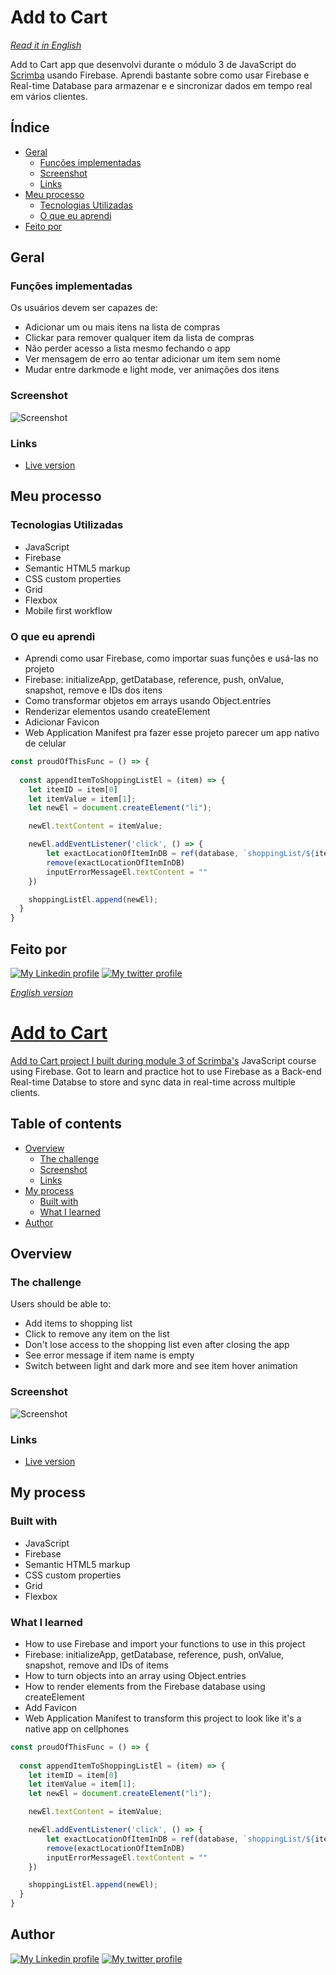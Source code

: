 # Add to Cart
_[Read it in English](#English)_

Add to Cart app que desenvolvi durante o módulo 3 de JavaScript do [Scrimba](scrimba.com) usando Firebase. Aprendi bastante sobre como usar Firebase e Real-time Database para armazenar e e sincronizar dados em tempo real em vários clientes.

## Índice

- [Geral](#geral)
  - [Funções implementadas](#funções-implementadas)
  - [Screenshot](#screenshot)
  - [Links](#links)
- [Meu processo](#meu-processo)
  - [Tecnologias Utilizadas](#tecnologias-utilizadas)
  - [O que eu aprendi](#o-que-eu-aprendi)
- [Feito por](#feito-por)

## Geral

### Funções implementadas

Os usuários devem ser capazes de:

- Adicionar um ou mais itens na lista de compras
- Clickar para remover qualquer item da lista de compras
- Não perder acesso a lista mesmo fechando o app
- Ver mensagem de erro ao tentar adicionar um item sem nome
- Mudar entre darkmode e light mode, ver animações dos itens

### Screenshot

![Screenshot](/assets/screenshot.png)

### Links

- [Live version](https://add-to-cart-app-two.vercel.app)

## Meu processo

### Tecnologias Utilizadas

- JavaScript
- Firebase
- Semantic HTML5 markup
- CSS custom properties
- Grid
- Flexbox
- Mobile first workflow


### O que eu aprendi

- Aprendi como usar Firebase, como importar suas funções e usá-las no projeto
- Firebase: initializeApp, getDatabase, reference, push, onValue, snapshot, remove e IDs dos itens 
- Como transformar objetos em arrays usando Object.entries
- Renderizar elementos usando createElement
- Adicionar Favicon
- Web Application Manifest pra fazer esse projeto parecer um app nativo de celular
```js
const proudOfThisFunc = () => {
  
  const appendItemToShoppingListEl = (item) => { 
    let itemID = item[0]
    let itemValue = item[1];
    let newEl = document.createElement("li");

    newEl.textContent = itemValue;

    newEl.addEventListener('click', () => {
        let exactLocationOfItemInDB = ref(database, `shoppingList/${itemID}`);
        remove(exactLocationOfItemInDB)
        inputErrorMessageEl.textContent = ""
    })

    shoppingListEl.append(newEl);
  }
}
```


## Feito por

<div>
  <a href="https://www.linkedin.com/in/ffernando-costa/?locale=en_US" target="_blank"><img src="https://img.shields.io/badge/-LinkedIn-%230077B5?style=for-the-badge&logo=linkedin&logoColor=white" alt="My Linkedin profile"></a>
  <a href="https://twitter.com/ffernandodev" target="_blank"><img src="https://img.shields.io/badge/Twitter-1DA1F2?style=for-the-badge&logo=twitter&logoColor=white" alt="My twitter profile"</a>
</div>



<div id="English">

_English version_

</div>

# Add to Cart

Add to Cart project I built during module 3 of [Scrimba's](scrimba.com) JavaScript course using Firebase. Got to learn and practice hot to use Firebase as a Back-end Real-time Databse to store and sync data in real-time across multiple clients.
## Table of contents

- [Overview](#overview)
  - [The challenge](#the-challenge)
  - [Screenshot](#screenshot)
  - [Links](#links)
- [My process](#my-process)
  - [Built with](#built-with)
  - [What I learned](#what-i-learned)
- [Author](#author)

## Overview

### The challenge

Users should be able to:

- Add items to shopping list
- Click to remove any item on the list
- Don't lose access to the shopping list even after closing the app
- See error message if item name is empty
- Switch between light and dark more and see item hover animation

### Screenshot

![Screenshot](/assets/screenshot.png)

### Links

- [Live version](https://add-to-cart-app-two.vercel.app)

## My process

### Built with

- JavaScript
- Firebase
- Semantic HTML5 markup
- CSS custom properties
- Grid
- Flexbox

### What I learned

- How to use Firebase and import your functions to use in this project
- Firebase: initializeApp, getDatabase, reference, push, onValue, snapshot, remove and IDs of items
- How to turn objects into an array using Object.entries
- How to render elements from the Firebase database using createElement
- Add Favicon
- Web Application Manifest to transform this project to look like it's a native app on cellphones

```js
const proudOfThisFunc = () => {
  
  const appendItemToShoppingListEl = (item) => { 
    let itemID = item[0]
    let itemValue = item[1];
    let newEl = document.createElement("li");

    newEl.textContent = itemValue;

    newEl.addEventListener('click', () => {
        let exactLocationOfItemInDB = ref(database, `shoppingList/${itemID}`);
        remove(exactLocationOfItemInDB)
        inputErrorMessageEl.textContent = ""
    })

    shoppingListEl.append(newEl);
  }
}
```


## Author

<div>
  <a href="https://www.linkedin.com/in/ffernando-costa/?locale=en_US" target="_blank"><img src="https://img.shields.io/badge/-LinkedIn-%230077B5?style=for-the-badge&logo=linkedin&logoColor=white" alt="My Linkedin profile"></a>
  <a href="https://twitter.com/ffernandodev" target="_blank"><img src="https://img.shields.io/badge/Twitter-1DA1F2?style=for-the-badge&logo=twitter&logoColor=white" alt="My twitter profile"</a>
</div>
